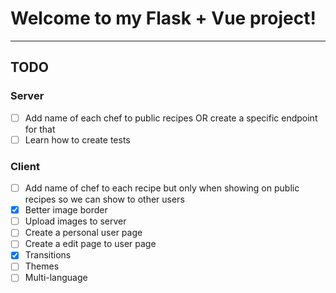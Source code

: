 # Welcome to my Flask + Vue project!

------------
## TODO
### Server
- [ ] Add name of each chef to public recipes OR create a specific endpoint for that
- [ ] Learn how to create tests

### Client
- [ ] Add name of chef to each recipe but only when showing on public recipes so we can show to other users
- [x] Better image border
- [ ] Upload images to server
- [ ] Create a personal user page 
- [ ] Create a edit page to user page
- [x] Transitions
- [ ] Themes
- [ ] Multi-language
